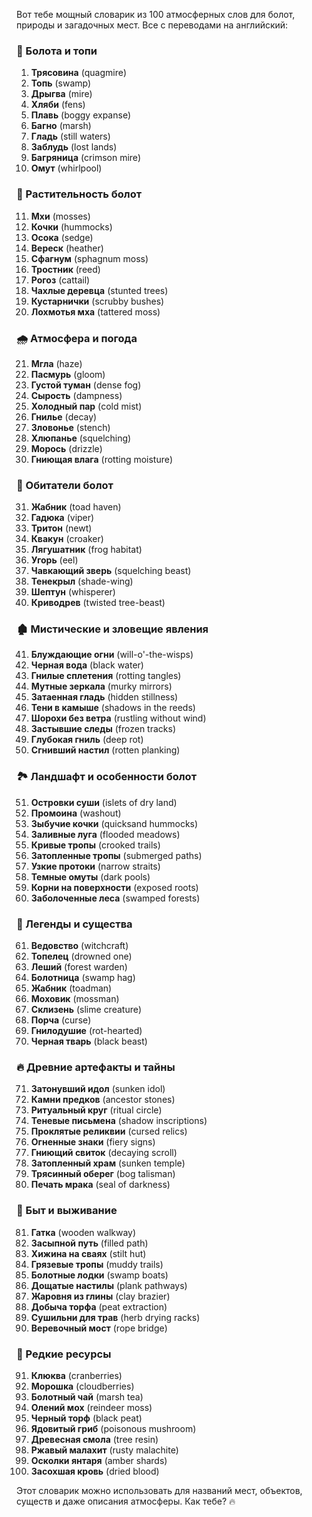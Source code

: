 Вот тебе мощный словарик из 100 атмосферных слов для болот, природы и загадочных мест. Все с переводами на английский:  

### 📜 Болота и топи  
1. **Трясовина** (quagmire)  
2. **Топь** (swamp)  
3. **Дрыгва** (mire)  
4. **Хляби** (fens)  
5. **Плавь** (boggy expanse)  
6. **Багно** (marsh)  
7. **Гладь** (still waters)  
8. **Заблудь** (lost lands)  
9. **Багряница** (crimson mire)  
10. **Омут** (whirlpool)  

### 🌱 Растительность болот  
11. **Мхи** (mosses)  
12. **Кочки** (hummocks)  
13. **Осока** (sedge)  
14. **Вереск** (heather)  
15. **Сфагнум** (sphagnum moss)  
16. **Тростник** (reed)  
17. **Рогоз** (cattail)  
18. **Чахлые деревца** (stunted trees)  
19. **Кустарнички** (scrubby bushes)  
20. **Лохмотья мха** (tattered moss)  

### 🌧️ Атмосфера и погода  
21. **Мгла** (haze)  
22. **Пасмурь** (gloom)  
23. **Густой туман** (dense fog)  
24. **Сырость** (dampness)  
25. **Холодный пар** (cold mist)  
26. **Гнилье** (decay)  
27. **Зловонье** (stench)  
28. **Хлюпанье** (squelching)  
29. **Морось** (drizzle)  
30. **Гниющая влага** (rotting moisture)  

### 🦎 Обитатели болот  
31. **Жабник** (toad haven)  
32. **Гадюка** (viper)  
33. **Тритон** (newt)  
34. **Квакун** (croaker)  
35. **Лягушатник** (frog habitat)  
36. **Угорь** (eel)  
37. **Чавкающий зверь** (squelching beast)  
38. **Тенекрыл** (shade-wing)  
39. **Шептун** (whisperer)  
40. **Криводрев** (twisted tree-beast)  

### 🏚️ Мистические и зловещие явления  
41. **Блуждающие огни** (will-o'-the-wisps)  
42. **Черная вода** (black water)  
43. **Гнилые сплетения** (rotting tangles)  
44. **Мутные зеркала** (murky mirrors)  
45. **Затаенная гладь** (hidden stillness)  
46. **Тени в камыше** (shadows in the reeds)  
47. **Шорохи без ветра** (rustling without wind)  
48. **Застывшие следы** (frozen tracks)  
49. **Глубокая гниль** (deep rot)  
50. **Сгнивший настил** (rotten planking)  

### 🏞️ Ландшафт и особенности болот  
51. **Островки суши** (islets of dry land)  
52. **Промоина** (washout)  
53. **Зыбучие кочки** (quicksand hummocks)  
54. **Заливные луга** (flooded meadows)  
55. **Кривые тропы** (crooked trails)  
56. **Затопленные тропы** (submerged paths)  
57. **Узкие протоки** (narrow straits)  
58. **Темные омуты** (dark pools)  
59. **Корни на поверхности** (exposed roots)  
60. **Заболоченные леса** (swamped forests)  

### 🧌 Легенды и существа  
61. **Ведовство** (witchcraft)  
62. **Топелец** (drowned one)  
63. **Леший** (forest warden)  
64. **Болотница** (swamp hag)  
65. **Жабник** (toadman)  
66. **Моховик** (mossman)  
67. **Склизень** (slime creature)  
68. **Порча** (curse)  
69. **Гнилодушие** (rot-hearted)  
70. **Черная тварь** (black beast)  

### 🔥 Древние артефакты и тайны  
71. **Затонувший идол** (sunken idol)  
72. **Камни предков** (ancestor stones)  
73. **Ритуальный круг** (ritual circle)  
74. **Теневые письмена** (shadow inscriptions)  
75. **Проклятые реликвии** (cursed relics)  
76. **Огненные знаки** (fiery signs)  
77. **Гниющий свиток** (decaying scroll)  
78. **Затопленный храм** (sunken temple)  
79. **Трясинный оберег** (bog talisman)  
80. **Печать мрака** (seal of darkness)  

### 🛶 Быт и выживание  
81. **Гатка** (wooden walkway)  
82. **Засыпной путь** (filled path)  
83. **Хижина на сваях** (stilt hut)  
84. **Грязевые тропы** (muddy trails)  
85. **Болотные лодки** (swamp boats)  
86. **Дощатые настилы** (plank pathways)  
87. **Жаровня из глины** (clay brazier)  
88. **Добыча торфа** (peat extraction)  
89. **Сушильни для трав** (herb drying racks)  
90. **Веревочный мост** (rope bridge)  

### 🌿 Редкие ресурсы  
91. **Клюква** (cranberries)  
92. **Морошка** (cloudberries)  
93. **Болотный чай** (marsh tea)  
94. **Олений мох** (reindeer moss)  
95. **Черный торф** (black peat)  
96. **Ядовитый гриб** (poisonous mushroom)  
97. **Древесная смола** (tree resin)  
98. **Ржавый малахит** (rusty malachite)  
99. **Осколки янтаря** (amber shards)  
100. **Засохшая кровь** (dried blood)  

Этот словарик можно использовать для названий мест, объектов, существ и даже описания атмосферы. Как тебе? 🔥